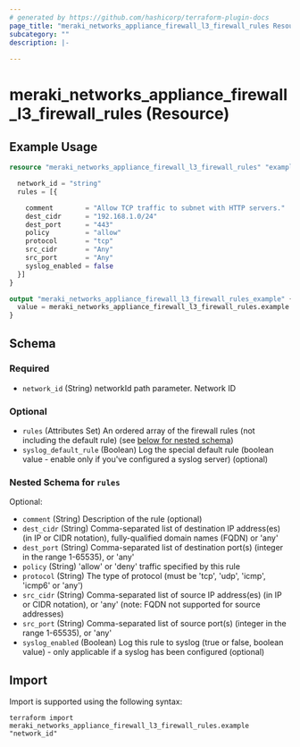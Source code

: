 ```yaml
---
# generated by https://github.com/hashicorp/terraform-plugin-docs
page_title: "meraki_networks_appliance_firewall_l3_firewall_rules Resource - terraform-provider-meraki"
subcategory: ""
description: |-
  
---
```


# meraki_networks_appliance_firewall_l3_firewall_rules (Resource)



## Example Usage

```terraform
resource "meraki_networks_appliance_firewall_l3_firewall_rules" "example" {

  network_id = "string"
  rules = [{

    comment        = "Allow TCP traffic to subnet with HTTP servers."
    dest_cidr      = "192.168.1.0/24"
    dest_port      = "443"
    policy         = "allow"
    protocol       = "tcp"
    src_cidr       = "Any"
    src_port       = "Any"
    syslog_enabled = false
  }]
}

output "meraki_networks_appliance_firewall_l3_firewall_rules_example" {
  value = meraki_networks_appliance_firewall_l3_firewall_rules.example
}
```

<!-- schema generated by tfplugindocs -->
## Schema

### Required

- `network_id` (String) networkId path parameter. Network ID

### Optional

- `rules` (Attributes Set) An ordered array of the firewall rules (not including the default rule) (see [below for nested schema](#nestedatt--rules))
- `syslog_default_rule` (Boolean) Log the special default rule (boolean value - enable only if you've configured a syslog server) (optional)

<a id="nestedatt--rules"></a>
### Nested Schema for `rules`

Optional:

- `comment` (String) Description of the rule (optional)
- `dest_cidr` (String) Comma-separated list of destination IP address(es) (in IP or CIDR notation), fully-qualified domain names (FQDN) or 'any'
- `dest_port` (String) Comma-separated list of destination port(s) (integer in the range 1-65535), or 'any'
- `policy` (String) 'allow' or 'deny' traffic specified by this rule
- `protocol` (String) The type of protocol (must be 'tcp', 'udp', 'icmp', 'icmp6' or 'any')
- `src_cidr` (String) Comma-separated list of source IP address(es) (in IP or CIDR notation), or 'any' (note: FQDN not supported for source addresses)
- `src_port` (String) Comma-separated list of source port(s) (integer in the range 1-65535), or 'any'
- `syslog_enabled` (Boolean) Log this rule to syslog (true or false, boolean value) - only applicable if a syslog has been configured (optional)

## Import

Import is supported using the following syntax:

```shell
terraform import meraki_networks_appliance_firewall_l3_firewall_rules.example "network_id"
```
